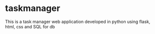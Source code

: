# taskmanager
This is a task manager web application developed in python using flask, html, css and SQL for db
